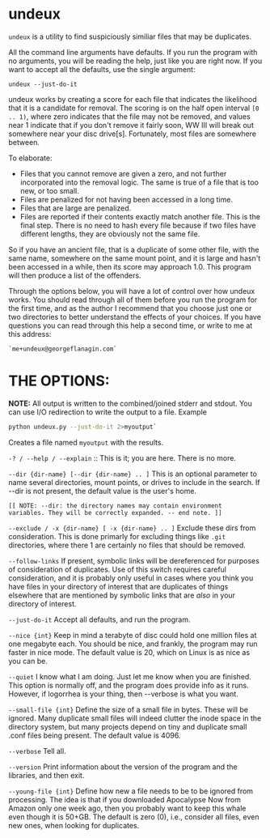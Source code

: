 undeux
=======================================================

`undeux` is a utility to find suspiciously similiar files that
may be duplicates.

All the command line arguments have defaults. If you run the program
with no arguments, you will be reading the help, just like you are
right now. If you want to accept all the defaults, use the single
argument:

    undeux --just-do-it

undeux works by creating a score for each file that indicates the
likelihood that it is a candidate for removal. The scoring is on
the half open interval `[0 .. 1)`, where zero indicates that the file
may not be removed, and values near 1 indicate that if you don't
remove it fairly soon, WW III will break out somewhere near your
disc drive[s]. Fortunately, most files are somewhere between.

To elaborate:

- Files that you cannot remove are given a zero, and not further
    incorporated into the removal logic. The same is true of a file
    that is too new, or too small.
- Files are penalized for not having been accessed in a long time.
- Files that are large are penalized.
- Files are reported if their contents exactly match another
    file. This is the final step. There is no need to hash every
    file because if two files have different lengths, they
    are obviously not the same file.

So if you have an ancient file, that is a duplicate of some other
file, with the same name, somewhere on the same mount point, and it
is large and hasn't been accessed in a while, then its score
may approach 1.0. This program will then produce a list of the
offenders.

Through the options below, you will have a lot of control over
how undeux works. You should read through all of them before you
run the program for the first time, and as the author I recommend
that you choose just one or two directories to better understand
the effects of your choices. If you have questions you can read
through this help a second time, or write to me at this address:

    `me+undeux@georgeflanagin.com`

THE OPTIONS:
==================================================================

**NOTE:** All output is written to the combined/joined stderr and
stdout. You can use I/O redirection to write the output to a file.
Example

```bash
python undeux.py --just-do-it 2>myoutput`
```

Creates a file named `myoutput` with the results.

`-? / --help / --explain` :: This is it; you are here. There is no
    more.

`--dir {dir-name} [--dir {dir-name} .. ]`
    This is an optional parameter to name several directories,
    mount points, or drives to include in the search. If --dir
    is not present, the default value is the user's home.

    [[ NOTE: --dir: the directory names may contain environment
    variables. They will be correctly expanded. -- end note. ]]

`--exclude / -x {dir-name} [ -x {dir-name} .. ]`
    Exclude these dirs from consideration. This is done primarly
    for excluding things like `.git` directories, where there
  1
    are certainly no files that should be removed.

`--follow-links`
    If present, symbolic links will be dereferenced for purposes
    of consideration of duplicates. Use of this switch requires
    careful consideration, and it is probably only useful in
    cases where you think you have files in your directory of
    interest that are duplicates of things elsewhere that are
    mentioned by symbolic links that are *also* in your
    directory of interest.

`--just-do-it`
    Accept all defaults, and run the program.

`--nice {int}`
    Keep in mind a terabyte of disc could hold one million files
    at one megabyte each. You should be nice, and frankly, the program
    may run faster in nice mode. The default value is 20, which
    on Linux is as nice as you can be.

`--quiet`
    I know what I am doing. Just let me know when you are finished.
    This option is normally off, and the program does provide info
    as it runs. However, if logorrhea is your thing, then --verbose
    is what you want.

`--small-file {int}`
    Define the size of a small file in bytes. These will be ignored.
    Many duplicate small files will indeed clutter the inode space
    in the directory system, but many projects depend on tiny and
    duplicate small .conf files being present. The default value is
    4096.

`--verbose`
    Tell all.

`--version`
    Print information about the version of the program and the libraries,
    and then exit.

`--young-file {int}`
    Define how new a file needs to be to be ignored from processing.
    The idea is that if you downloaded Apocalypse Now from Amazon only
    one week ago, then you probably want to keep this whale even
    though it is 50+GB. The default is zero (0), i.e., consider all files,
    even new ones, when looking for duplicates.
